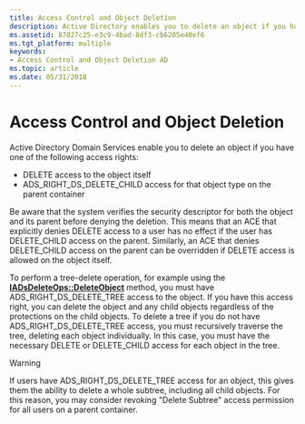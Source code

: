 ```yaml
---
title: Access Control and Object Deletion
description: Active Directory enables you to delete an object if you have DELETE access to the object or ADS\_RIGHT\_DS\_DELETE\_CHILD access to the object type on the parent container.
ms.assetid: 87027c25-e3c9-4bad-8df3-cb6205e40ef6
ms.tgt_platform: multiple
keywords:
- Access Control and Object Deletion AD
ms.topic: article
ms.date: 05/31/2018
---
```


# Access Control and Object Deletion

Active Directory Domain Services enable you to delete an object if you have one of the following access rights:

-   DELETE access to the object itself
-   ADS\_RIGHT\_DS\_DELETE\_CHILD access for that object type on the parent container

Be aware that the system verifies the security descriptor for both the object and its parent before denying the deletion. This means that an ACE that explicitly denies DELETE access to a user has no effect if the user has DELETE\_CHILD access on the parent. Similarly, an ACE that denies DELETE\_CHILD access on the parent can be overridden if DELETE access is allowed on the object itself.

To perform a tree-delete operation, for example using the [**IADsDeleteOps::DeleteObject**](https://docs.microsoft.com/windows/desktop/api/iads/nf-iads-iadsdeleteops-deleteobject) method, you must have ADS\_RIGHT\_DS\_DELETE\_TREE access to the object. If you have this access right, you can delete the object and any child objects regardless of the protections on the child objects. To delete a tree if you do not have ADS\_RIGHT\_DS\_DELETE\_TREE access, you must recursively traverse the tree, deleting each object individually. In this case, you must have the necessary DELETE or DELETE\_CHILD access for each object in the tree.

> [!WARNING]
> If users have ADS\_RIGHT\_DS\_DELETE\_TREE access for an object, this gives them the ability to delete a whole subtree, including all child objects. For this reason, you may consider revoking "Delete Subtree" access permission for all users on a parent container.

 

 

 




